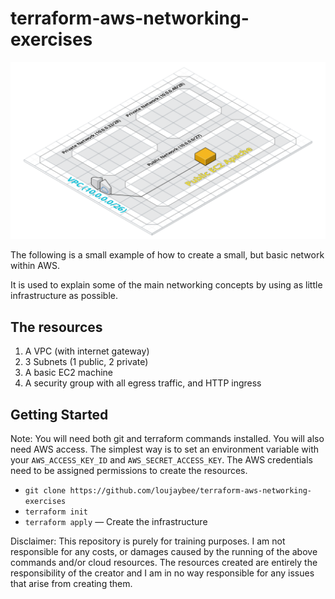 # terraform-aws-networking-exercises

![Architecture Diagram](./architecture.png)

The following is a small example of how to create a small, but basic network within AWS.

It is used to explain some of the main networking concepts by using as little infrastructure as possible.

## The resources

1. A VPC (with internet gateway)
2. 3 Subnets (1 public, 2 private)
3. A basic EC2 machine
4. A security group with all egress traffic, and HTTP ingress

## Getting Started

Note: You will need both git and terraform commands installed. You will also need AWS access. The simplest way is to set an environment variable with your ```AWS_ACCESS_KEY_ID``` and ```AWS_SECRET_ACCESS_KEY```. The AWS credentials need to be assigned permissions to create the resources.

* ```git clone https://github.com/loujaybee/terraform-aws-networking-exercises```
* `terraform init`
* `terraform apply` — Create the infrastructure

Disclaimer: This repository is purely for training purposes. I am not responsible for any costs, or damages caused by the running of the above commands and/or cloud resources. The resources created are entirely the responsibility of the creator and I am in no way responsible for any issues that arise from creating them.
